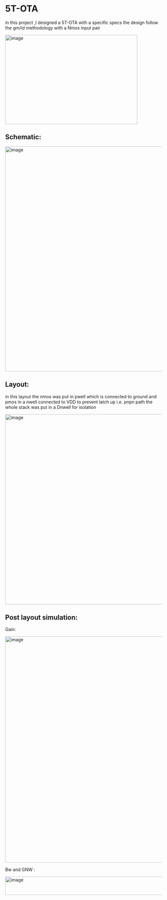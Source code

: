 # 5T-OTA
in this project ,I designed a 5T-OTA with a specific specs the design follow the gm/id methodology with a Nmos input pair 

<img width="425" height="286" alt="image" src="https://github.com/user-attachments/assets/9117e7dc-4779-4397-b7da-8068f0e57459" />

## Schematic:

<img width="1529" height="721" alt="image" src="https://github.com/user-attachments/assets/eef20465-4495-4524-8ea5-2020439267f4" />

## Layout:
in this layout the nmos was put in pwell which is connected to ground and pmos in a nwell connected to VDD to prevent latch up i.e. pnpn path the whole stack was put in a Dnwell for isolation

<img width="730" height="610" alt="image" src="https://github.com/user-attachments/assets/a41ed426-e484-4174-b114-243bf50a0dd7" />

## Post layout simulation:
Gain:

<img width="1905" height="725" alt="image" src="https://github.com/user-attachments/assets/042cc957-0ab1-4bd1-960e-ab013c775773" />

Bw and GNW : 

<img width="631" height="59" alt="image" src="https://github.com/user-attachments/assets/2e841855-5190-4eef-8483-dd4f2f21f33b" />
